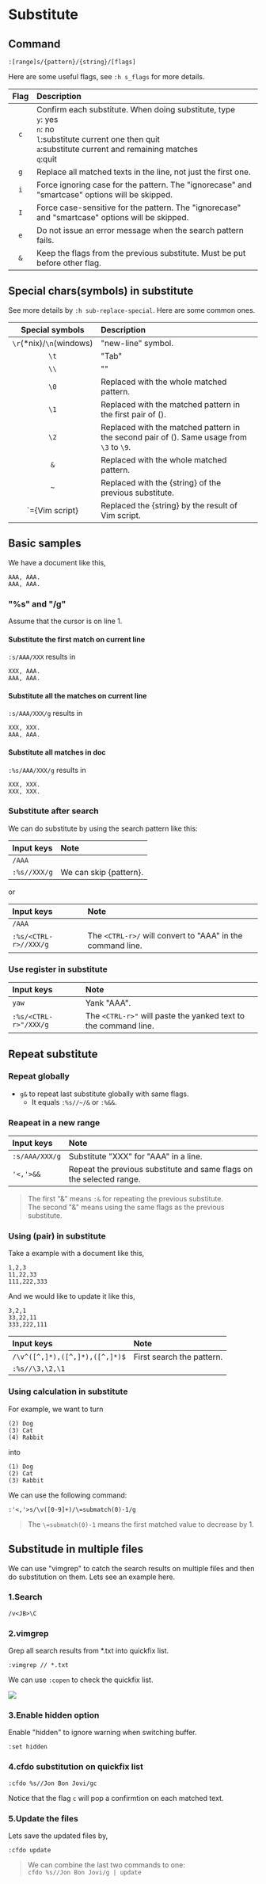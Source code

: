 # Substitute

## Command

```
:[range]s/{pattern}/{string}/[flags]
```

Here are some useful flags, see `:h s_flags` for more details.

| Flag | Description |
|:----:|:------------|
| `c` | Confirm each substitute. When doing substitute, type <br />`y`: yes<br />`n`: no<br />`l`:substitute current one then quit<br />`a`:substitute current and remaining matches<br />`q`:quit |
| `g` | Replace all matched texts in the line, not just the first one. |
| `i` | Force ignoring case for the pattern. The "ignorecase" and "smartcase" options will be skipped. |
| `I` | Force case-sensitive for the pattern. The "ignorecase" and "smartcase" options will be skipped. |
| `e` | Do not issue an error message when the search pattern fails. |
| `&` | Keep the flags from the previous substitute. Must be put before other flag. |


## Special chars(symbols) in substitute

See more details by `:h sub-replace-special`.
Here are some common ones.

| Special symbols | Description |
|:---------------:|:------------|
| `\r`(*nix)/`\n`(windows) | "new-line" symbol. |
| `\t` | "Tab" |
| `\\` | "\" |
| `\0` | Replaced with the whole matched pattern. |
| `\1` | Replaced with the matched pattern in the first pair of (). |
| `\2` | Replaced with the matched pattern in the second pair of (). Same usage from `\3` to `\9`. |
| `&`  | Replaced with the whole matched pattern. |
| `~`  | Replaced with the {string} of the previous substitute. |
| `\={Vim script} | Replaced the {string} by the result of Vim script. |


## Basic samples


We have a document like this,

```
AAA, AAA.
AAA, AAA.
```

### "%s" and "/g"

Assume that the cursor is on line 1.

#### Substitute the first match on current line

`:s/AAA/XXX` results in

```
XXX, AAA.
AAA, AAA.
```

#### Substitute all the matches on current line

`:s/AAA/XXX/g` results in

```
XXX, XXX.
AAA, AAA.
```

#### Substitute all matches in doc

`:%s/AAA/XXX/g` results in

```
XXX, XXX.
XXX, XXX.
```

### Substitute after search

We can do substitute by using the search pattern like this:

| Input keys | Note |
|:-----------|:-----|
| `/AAA` | |
| `:%s//XXX/g` | We can skip {pattern}. |

or

| Input keys | Note |
|:-----------|:-----|
| `/AAA` | |
| `:%s/<CTRL-r>//XXX/g` | The `<CTRL-r>/` will convert to "AAA" in the command line. |


### Use register in substitute

| Input keys | Note |
|:-----------|:-----|
| `yaw` | Yank "AAA". |
| `:%s/<CTRL-r>"/XXX/g` | The `<CTRL-r>"` will paste the yanked text to the command line. |


## Repeat substitute

### Repeat globally

- `g&` to repeat last substitute globally with same flags.
  - It equals `:%s//~/&` or `:%&&`.


### Reapeat in a new range

| Input keys | Note |
|:-----------|:-----|
| `:s/AAA/XXX/g` | Substitute "XXX" for "AAA" in a line. |
| `'<,'>&&` | Repeat the previous substitute and same flags on the selected range. |

> The first "&" means `:&` for repeating the previous substitute. <br />
> The second "&" means using the same flags as the previous substitute.


### Using (pair) in substitute

Take a example with a document like this,

```
1,2,3
11,22,33
111,222,333
```

And we would like to update it like this,

```
3,2,1
33,22,11
333,222,111
```

| Input keys | Note |
|:-----------|:-----|
| `/\v^([^,]*),([^,]*),([^,]*)$` | First search the pattern. |
| `:%s//\3,\2,\1` | |




### Using calculation in substitute

For example, we want to turn

```
(2) Dog
(3) Cat
(4) Rabbit
```

into

```
(1) Dog
(2) Cat
(3) Rabbit
```

We can use the following command:

```
:'<,'>s/\v([0-9]+)/\=submatch(0)-1/g
```

> The `\=submatch(0)-1` means the first matched value to decrease by 1.


## Substitude in multiple files

We can use "vimgrep" to catch the search results on multiple files and then do substitution on them. Lets see an example here.

### 1.Search

```
/v<JB>\C
```

### 2.vimgrep

Grep all search results from *.txt into quickfix list.

```
:vimgrep // *.txt
```

We can use `:copen` to check the quickfix list.

![](assets/vimgrep-sub-1.jpg)


### 3.Enable hidden option

Enable "hidden" to ignore warning when switching buffer.

```
:set hidden
```


### 4.cfdo substitution on quickfix list

```
:cfdo %s//Jon Bon Jovi/gc
```

Notice that the flag `c` will pop a confirmtion on each matched text.


### 5.Update the files

Lets save the updated files by,

```
:cfdo update
```

> We can combine the last two commands to one: <br />
> `cfdo %s//Jon Bon Jovi/g | update`



